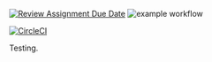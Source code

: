 [![Review Assignment Due Date](https://classroom.github.com/assets/deadline-readme-button-24ddc0f5d75046c5622901739e7c5dd533143b0c8e959d652212380cedb1ea36.svg)](https://classroom.github.com/a/IB4Ccez6)
![example workflow](https://github.com/cpit252/lab-4-TareqB1/actions/workflows/classroom.yml/badge.svg)

[![CircleCI](https://dl.circleci.com/status-badge/img/gh/TareqB1/lab-04-vid/tree/main.svg?style=svg)](https://dl.circleci.com/status-badge/redirect/gh/TareqB1/lab-04-vid/tree/main)

Testing.